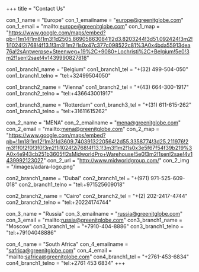 +++
title = "Contact Us"

con_1_name = "Europe"
con_1_emailname = "europe@greenitglobe.com"
con_1_email = "mailto:europe@greenitglobe.com"
con_1_map = "https://www.google.com/maps/embed?pb=!1m14!1m8!1m3!1d2505.869058630841!2d3.8203244!3d51.092424!3m2!1i1024!2i768!4f13.1!3m3!1m2!1s0x47c377c098522c81%3A0x4bda55913dea76a!2sAntwerpse+Steenweg+19%2C+9080+Lochristi%2C+Belgium!5e0!3m2!1sen!2sae!4v1439990827818"

con1_branch1_name = "Belgium"
con1_branch1_tel = "+(32) 499-504-050"
con1_branch1_telno = "tel:+32499504050"

con1_branch2_name = "Vienna"
con1_branch2_tel = "+(43) 664-300-1917"
con1_branch2_telno = "tel:+436643001917"

con1_branch3_name = "Rotterdam"
con1_branch3_tel = "+(31) 611-615-262"
con1_branch3_telno = "tel:+31611615262"

con_2_name = "MENA"
con_2_emailname = "mena@greenitglobe.com"
con_2_email = "mailto:mena@greenitglobe.com"
con_2_map = "https://www.google.com/maps/embed?pb=!1m18!1m12!1m3!1d3609.7403913220564!2d55.3358774!3d25.211976!2m3!1f0!2f0!3f0!3m2!1i1024!2i768!4f13.1!3m3!1m2!1s0x3e5f67f54f39b219%3A0x4e943cb251b3605f!2sMidworldPro+Warehouse!5e0!3m2!1sen!2sae!4v1439992123027"
con_2_url = "http://www.midworldgroup.com/"
con_2_img = "/images/adara-logo.png"

con2_branch1_name = "Dubai"
con2_branch1_tel = "+(971) 971-525-609-018"
con2_branch1_telno = "tel:+971525609018"

con2_branch2_name = "Cairo"
con2_branch2_tel = "+(2) 202-2417-4744"
con2_branch2_telno = "tel:+20224174744"

con_3_name = "Russia"
con_3_emailname = "russia@greenitglobe.com"
con_3_email = "mailto:russia@greenitglobe.com"
con3_branch1_name = "Moscow"
con3_branch1_tel = "+7910-404-8886"
con3_branch1_telno = "tel:+79104048886"

con_4_name = "South Africa"
con_4_emailname = "safrica@greenitglobe.com"
con_4_email = "mailto:safrica@greenitglobe.com"
con4_branch1_tel = "+2761-453-6834"
con4_branch1_telno = "tel:+2761 453 6834"
+++
